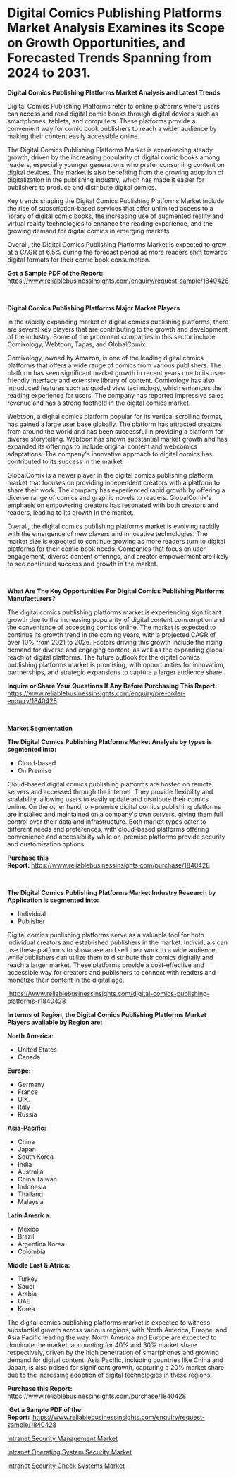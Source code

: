 <p><h1>Digital Comics Publishing Platforms Market Analysis Examines its Scope on Growth Opportunities, and Forecasted Trends Spanning from 2024 to 2031.</h1></p><p><strong>Digital Comics Publishing Platforms Market Analysis and Latest Trends</strong></p>
<p><p>Digital Comics Publishing Platforms refer to online platforms where users can access and read digital comic books through digital devices such as smartphones, tablets, and computers. These platforms provide a convenient way for comic book publishers to reach a wider audience by making their content easily accessible online.</p><p>The Digital Comics Publishing Platforms Market is experiencing steady growth, driven by the increasing popularity of digital comic books among readers, especially younger generations who prefer consuming content on digital devices. The market is also benefiting from the growing adoption of digitalization in the publishing industry, which has made it easier for publishers to produce and distribute digital comics.</p><p>Key trends shaping the Digital Comics Publishing Platforms Market include the rise of subscription-based services that offer unlimited access to a library of digital comic books, the increasing use of augmented reality and virtual reality technologies to enhance the reading experience, and the growing demand for digital comics in emerging markets.</p><p>Overall, the Digital Comics Publishing Platforms Market is expected to grow at a CAGR of 6.5% during the forecast period as more readers shift towards digital formats for their comic book consumption.</p></p>
<p><strong>Get a Sample PDF of the Report:&nbsp;</strong> <a href="https://www.reliablebusinessinsights.com/enquiry/request-sample/1840428">https://www.reliablebusinessinsights.com/enquiry/request-sample/1840428</a></p>
<p>&nbsp;</p>
<p><strong>Digital Comics Publishing Platforms Major Market Players</strong></p>
<p><p>In the rapidly expanding market of digital comics publishing platforms, there are several key players that are contributing to the growth and development of the industry. Some of the prominent companies in this sector include Comixology, Webtoon, Tapas, and GlobalComix.</p><p>Comixology, owned by Amazon, is one of the leading digital comics platforms that offers a wide range of comics from various publishers. The platform has seen significant market growth in recent years due to its user-friendly interface and extensive library of content. Comixology has also introduced features such as guided view technology, which enhances the reading experience for users. The company has reported impressive sales revenue and has a strong foothold in the digital comics market.</p><p>Webtoon, a digital comics platform popular for its vertical scrolling format, has gained a large user base globally. The platform has attracted creators from around the world and has been successful in providing a platform for diverse storytelling. Webtoon has shown substantial market growth and has expanded its offerings to include original content and webcomics adaptations. The company's innovative approach to digital comics has contributed to its success in the market.</p><p>GlobalComix is a newer player in the digital comics publishing platform market that focuses on providing independent creators with a platform to share their work. The company has experienced rapid growth by offering a diverse range of comics and graphic novels to readers. GlobalComix's emphasis on empowering creators has resonated with both creators and readers, leading to its growth in the market.</p><p>Overall, the digital comics publishing platforms market is evolving rapidly with the emergence of new players and innovative technologies. The market size is expected to continue growing as more readers turn to digital platforms for their comic book needs. Companies that focus on user engagement, diverse content offerings, and creator empowerment are likely to see continued success and growth in the market.</p></p>
<p>&nbsp;</p>
<p><strong>What Are The Key Opportunities For Digital Comics Publishing Platforms Manufacturers?</strong></p>
<p><p>The digital comics publishing platforms market is experiencing significant growth due to the increasing popularity of digital content consumption and the convenience of accessing comics online. The market is expected to continue its growth trend in the coming years, with a projected CAGR of over 10% from 2021 to 2026. Factors driving this growth include the rising demand for diverse and engaging content, as well as the expanding global reach of digital platforms. The future outlook for the digital comics publishing platforms market is promising, with opportunities for innovation, partnerships, and strategic expansions to capture a larger audience share.</p></p>
<p><strong>Inquire or Share Your Questions If Any Before Purchasing This Report:</strong> <a href="https://www.reliablebusinessinsights.com/enquiry/pre-order-enquiry/1840428">https://www.reliablebusinessinsights.com/enquiry/pre-order-enquiry/1840428</a></p>
<p>&nbsp;</p>
<p><strong>Market Segmentation</strong></p>
<p><strong>The Digital Comics Publishing Platforms Market Analysis by types is segmented into:</strong></p>
<p><ul><li>Cloud-based</li><li>On Premise</li></ul></p>
<p><p>Cloud-based digital comics publishing platforms are hosted on remote servers and accessed through the internet. They provide flexibility and scalability, allowing users to easily update and distribute their comics online. On the other hand, on-premise digital comics publishing platforms are installed and maintained on a company's own servers, giving them full control over their data and infrastructure. Both market types cater to different needs and preferences, with cloud-based platforms offering convenience and accessibility while on-premise platforms provide security and customization options.</p></p>
<p><strong>Purchase this Report:&nbsp;</strong><a href="https://www.reliablebusinessinsights.com/purchase/1840428">https://www.reliablebusinessinsights.com/purchase/1840428</a></p>
<p>&nbsp;</p>
<p><strong>The Digital Comics Publishing Platforms Market Industry Research by Application is segmented into:</strong></p>
<p><ul><li>Individual</li><li>Publisher</li></ul></p>
<p><p>Digital comics publishing platforms serve as a valuable tool for both individual creators and established publishers in the market. Individuals can use these platforms to showcase and sell their work to a wide audience, while publishers can utilize them to distribute their comics digitally and reach a larger market. These platforms provide a cost-effective and accessible way for creators and publishers to connect with readers and monetize their content in the digital age.</p></p>
<p><a href="https://www.reliablebusinessinsights.com/digital-comics-publishing-platforms-r1840428">&nbsp;https://www.reliablebusinessinsights.com/digital-comics-publishing-platforms-r1840428</a></p>
<p><strong>In terms of Region, the Digital Comics Publishing Platforms Market Players available by Region are:</strong></p>
<p>
    <p> <strong> North America: </strong>
        <ul>
            <li>United States</li>
            <li>Canada</li>
        </ul>
        </p> 
    <p> <strong> Europe: </strong>
        <ul>
            <li>Germany</li>
            <li>France</li>
            <li>U.K.</li>
            <li>Italy</li>
            <li>Russia</li>
        </ul>
        </p> 
    <p> <strong> Asia-Pacific: </strong>
        <ul>
            <li>China</li>
            <li>Japan</li>
            <li>South Korea</li>
            <li>India</li>
            <li>Australia</li>
            <li>China Taiwan</li>
            <li>Indonesia</li>
            <li>Thailand</li>
            <li>Malaysia</li>
        </ul>
        </p> 
    <p> <strong> Latin America: </strong>
        <ul>
            <li>Mexico</li>
            <li>Brazil</li>
            <li>Argentina Korea</li>
            <li>Colombia</li>
        </ul>
        </p> 
    <p> <strong> Middle East & Africa: </strong>
        <ul>
            <li>Turkey</li>
            <li>Saudi</li>
            <li>Arabia</li>
            <li>UAE</li>
            <li>Korea</li>
        </ul>
    </p>
    </p>
<p><p>The digital comics publishing platforms market is expected to witness substantial growth across various regions, with North America, Europe, and Asia Pacific leading the way. North America and Europe are expected to dominate the market, accounting for 40% and 30% market share respectively, driven by the high penetration of smartphones and growing demand for digital content. Asia Pacific, including countries like China and Japan, is also poised for significant growth, capturing a 20% market share due to the increasing adoption of digital technologies in these regions.</p></p>
<p><strong>Purchase this Report: </strong><a href="https://www.reliablebusinessinsights.com/purchase/1840428">https://www.reliablebusinessinsights.com/purchase/1840428</a></p>
<p>&nbsp;<strong>Get a Sample PDF of the Report:&nbsp;&nbsp;</strong><a href="https://www.reliablebusinessinsights.com/enquiry/request-sample/1840428">https://www.reliablebusinessinsights.com/enquiry/request-sample/1840428</a></p>
<p><strong></strong></p>
<p><p><a href="https://github.com/mateobossinovero/Market-Research-Report-List-1/blob/main/intranet-security-management-market.md">Intranet Security Management Market</a></p><p><a href="https://github.com/RoccoManning/Market-Research-Report-List-5/blob/main/intranet-operating-system-security-market.md">Intranet Operating System Security Market</a></p><p><a href="https://github.com/gulaimolin/Market-Research-Report-List-5/blob/main/intranet-security-check-systems-market.md">Intranet Security Check Systems Market</a></p></p>